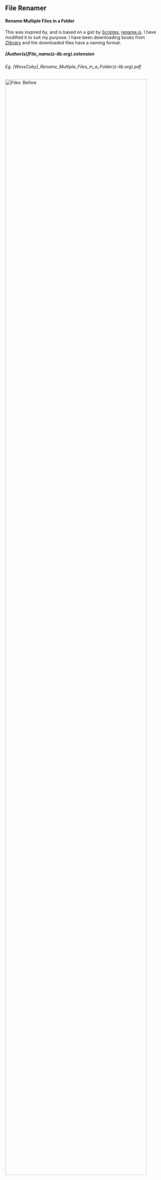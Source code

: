 ## File Renamer
#### Rename Multiple Files in a Folder

This was inspired by, and is based on a gist by [Scriptex](https://gist.github.com/scriptex), [rename.js](https://gist.github.com/scriptex/20536d8cda36221f91d69a6bd4a528b3).
I have modified it to suit my purpose. 
I have been downloading books from [Zlibrary](https://b-ok.cc/) and the downloaded files have a naming format:
##### \[Author\(s\)\]File_name\(z-lib.org\).extension
###### Eg. \[WessCoby\]_Rename_Multiple_Files_in_a_Folder(z-lib.org\).pdf

<img src="https://github.com/WessCoby/file-renamer/blob/master/images/files_bfr.png" width="95%" title="Files: Before">
<img src="https://github.com/WessCoby/file-renamer/blob/master/images/ide_bfr.png" width="95%" title="IDE: Before">

The Key things i want from this file name string are just the file name and authors(s)
And i want to rename each file to:
##### Filename - Author(s).extension
###### Eg. Rename Multiple Files in a Folder - WessCoby.pdf

<img src="https://github.com/WessCoby/file-renamer/blob/master/images/files_aftr.png" width="95%" title="Files: Before">
<img src="https://github.com/WessCoby/file-renamer/blob/master/images/ide_aftr.png" width="95%" title="IDE: Before">

##  Renaming Process

*   Use `filePattern` to filter for files that need to be renamed
*   Use `authorPattern` to extract Author name(s), and assign to the variable `author` and remove underscores
*   Use `bookNamePattern` to extract book name and assign to the variable `book` and remove underscores
*   Combine `book` and `author` and assign to `newName`. 
*   Format: `book - @author.extension`

## Usage
*   Create a new folder named `Files` in the root directory and place the files to be renamed in it.
*   Then use either `npm start` or `node rename` to run.
